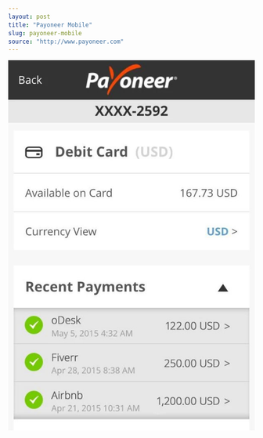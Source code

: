 ```yaml
---
layout: post
title: "Payoneer Mobile"
slug: payoneer-mobile
source: "http://www.payoneer.com"
---
```


<img src="/screenshots/payoneer-mobile.png">
